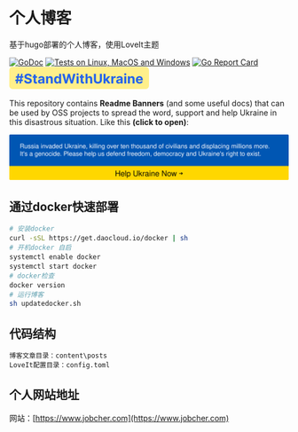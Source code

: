 # 个人博客
基于hugo部署的个人博客，使用LoveIt主题

[![GoDoc](https://godoc.org/github.com/gohugoio/hugo?status.svg)](https://godoc.org/github.com/jobcher/blog)
[![Tests on Linux, MacOS and Windows](https://github.com/gohugoio/hugo/workflows/Test/badge.svg)](https://github.com/jobcher/blog/actions?query=workflow%3ATest)
[![Go Report Card](https://goreportcard.com/badge/github.com/gohugoio/hugo)](https://goreportcard.com/report/github.com/jobcher/blog)
[![StandWithUkraine](https://raw.githubusercontent.com/vshymanskyy/StandWithUkraine/main/badges/StandWithUkraine.svg)](https://github.com/vshymanskyy/StandWithUkraine/blob/main/docs/README.md)  
  
This repository contains **Readme Banners** (and some useful docs) that can be used by OSS projects to spread the word, support and help Ukraine in this disastrous situation. Like this **(click to open)**:
  
[![Stand With Ukraine](https://raw.githubusercontent.com/vshymanskyy/StandWithUkraine/main/banner2-direct.svg)](https://vshymanskyy.github.io/StandWithUkraine/)  
  
## 通过docker快速部署
```sh
# 安装docker
curl -sSL https://get.daocloud.io/docker | sh
# 开机docker 自启
systemctl enable docker
systemctl start docker
# docker检查
docker version
# 运行博客
sh updatedocker.sh
```
## 代码结构
```sh
博客文章目录：content\posts
LoveIt配置目录：config.toml
```

## 个人网站地址
网站：[https://www.jobcher.com](https://www.jobcher.com)  
